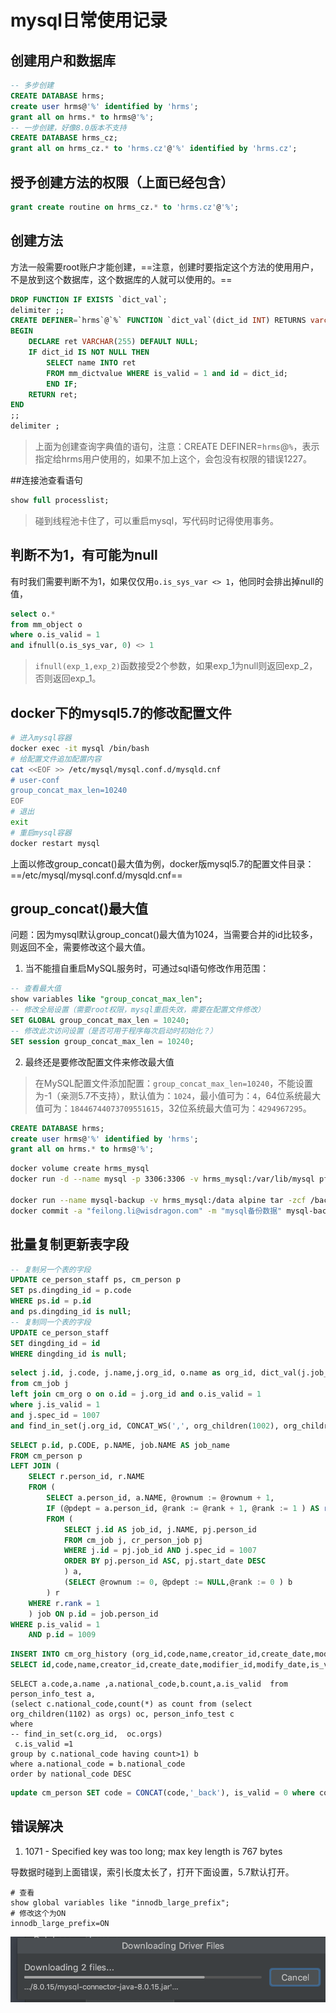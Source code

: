 # mysql日常使用记录

## 创建用户和数据库

```sql
-- 多步创建
CREATE DATABASE hrms;
create user hrms@'%' identified by 'hrms';
grant all on hrms.* to hrms@'%';
-- 一步创建，好像8.0版本不支持
CREATE DATABASE hrms_cz;
grant all on hrms_cz.* to 'hrms.cz'@'%' identified by 'hrms.cz';
```

## 授予创建方法的权限（上面已经包含）

```sql
grant create routine on hrms_cz.* to 'hrms.cz'@'%';
```

## 创建方法

方法一般需要root账户才能创建，==注意，创建时要指定这个方法的使用用户，不是放到这个数据库，这个数据库的人就可以使用的。==

```sql
DROP FUNCTION IF EXISTS `dict_val`;
delimiter ;;
CREATE DEFINER=`hrms`@`%` FUNCTION `dict_val`(dict_id INT) RETURNS varchar(255) CHARSET utf8mb4
BEGIN
    DECLARE ret VARCHAR(255) DEFAULT NULL;
    IF dict_id IS NOT NULL THEN
        SELECT name INTO ret
        FROM mm_dictvalue WHERE is_valid = 1 and id = dict_id;
        END IF;
    RETURN ret;
END
;;
delimiter ;
```

> 上面为创建查询字典值的语句，注意：CREATE DEFINER=`hrms`@`%`，表示指定给hrms用户使用的，如果不加上这个，会包没有权限的错误1227。

##连接池查看语句

```sql
show full processlist;
```

> 碰到线程池卡住了，可以重启mysql，写代码时记得使用事务。

## 判断不为1，有可能为null

有时我们需要判断不为1，如果仅仅用`o.is_sys_var <> 1`，他同时会排出掉null的值，

```sql
select o.*
from mm_object o
where o.is_valid = 1
and ifnull(o.is_sys_var, 0) <> 1
```

> `ifnull(exp_1,exp_2)`函数接受2个参数，如果exp_1为null则返回exp_2，否则返回exp_1。

## docker下的mysql5.7的修改配置文件

```sh
# 进入mysql容器
docker exec -it mysql /bin/bash
# 给配置文件追加配置内容
cat <<EOF >> /etc/mysql/mysql.conf.d/mysqld.cnf
# user-conf
group_concat_max_len=10240
EOF
# 退出
exit
# 重启mysql容器
docker restart mysql
```

上面以修改group_concat()最大值为例，docker版mysql5.7的配置文件目录：==/etc/mysql/mysql.conf.d/mysqld.cnf==

## group_concat()最大值

问题：因为mysql默认group_concat()最大值为1024，当需要合并的id比较多，则返回不全，需要修改这个最大值。

1. 当不能擅自重启MySQL服务时，可通过sql语句修改作用范围：

```sql
-- 查看最大值
show variables like "group_concat_max_len";
-- 修改全局设置（需要root权限，mysql重启失效，需要在配置文件修改）
SET GLOBAL group_concat_max_len = 10240;
-- 修改此次访问设置（是否可用于程序每次启动时初始化？）
SET session group_concat_max_len = 10240;
```

2. 最终还是要修改配置文件来修改最大值

> 在MySQL配置文件添加配置：`group_concat_max_len=10240`，不能设置为-1（亲测5.7不支持），默认值为：`1024`，最小值可为：`4`，64位系统最大值可为：`18446744073709551615`，32位系统最大值可为：`4294967295`。

```sql
CREATE DATABASE hrms;
create user hrms@'%' identified by 'hrms';
grant all on hrms.* to hrms@'%';
```

```sh
docker volume create hrms_mysql
docker run -d --name mysql -p 3306:3306 -v hrms_mysql:/var/lib/mysql pfs.wiseloong.com/wise/mysql:5

docker run --name mysql-backup -v hrms_mysql:/data alpine tar -zcf /backup.tar.gz -C /data .
docker commit -a "feilong.li@wisdragon.com" -m "mysql备份数据" mysql-backup sso.wiseloong.com/wise/mysql-backup:1.0-init
```

## 批量复制更新表字段

```sql
-- 复制另一个表的字段
UPDATE ce_person_staff ps, cm_person p 
SET ps.dingding_id = p.code
WHERE ps.id = p.id
and ps.dingding_id is null;
-- 复制同一个表的字段
UPDATE ce_person_staff 
SET dingding_id = id
WHERE dingding_id is null;
```

```sql
select j.id, j.code, j.name,j.org_id, o.name as org_id, dict_val(j.job_type_id) as job_type_id
from cm_job j
left join cm_org o on o.id = j.org_id and o.is_valid = 1
where j.is_valid = 1
and j.spec_id = 1007
and find_in_set(j.org_id, CONCAT_WS(',', org_children(1002), org_children(1005)))
```

```sql
SELECT p.id, p.CODE, p.NAME, job.NAME AS job_name 
FROM cm_person p
LEFT JOIN (
    SELECT r.person_id, r.NAME 
    FROM (
        SELECT a.person_id, a.NAME, @rownum := @rownum + 1,
        IF (@pdept = a.person_id, @rank := @rank + 1, @rank := 1 ) AS rank, @pdept := a.person_id 
        FROM (
            SELECT j.id AS job_id, j.NAME, pj.person_id 
            FROM cm_job j, cr_person_job pj 
            WHERE j.id = pj.job_id AND j.spec_id = 1007 
            ORDER BY pj.person_id ASC, pj.start_date DESC 
            ) a,
            (SELECT @rownum := 0, @pdept := NULL,@rank := 0 ) b 
        ) r 
    WHERE r.rank = 1 
    ) job ON p.id = job.person_id 
WHERE p.is_valid = 1 
    AND p.id = 1009
```

```sql
INSERT INTO cm_org_history (org_id,code,name,creator_id,create_date,modifier_id,modify_date,is_valid,notes,version,tenant_id,spec_id,short_name,type,unique_id,magor_id,level,parent_id,is_own_lower,update_type_id,all_name)
SELECT id,code,name,creator_id,create_date,modifier_id,modify_date,is_valid,notes,version,tenant_id,spec_id,short_name,type,unique_id,magor_id,level,parent_id,is_own_lower,2248,all_name from cm_org where is_valid = 1
```

```
SELECT a.code,a.name ,a.national_code,b.count,a.is_valid  from person_info_test a,
(select c.national_code,count(*) as count from (select org_children(1102) as orgs) oc, person_info_test c
where 
-- find_in_set(c.org_id,  oc.orgs)
 c.is_valid =1
group by c.national_code having count>1) b
where a.national_code = b.national_code
order by national_code DESC
```

```sql
update cm_person SET code = CONCAT(code,'_back'), is_valid = 0 where code = '123'
```

## 错误解决

1. 1071 - Specified key was too long; max key length is 767 bytes

导数据时碰到上面错误，索引长度太长了，打开下面设置，5.7默认打开。

```
# 查看
show global variables like "innodb_large_prefix";
# 修改这个为ON
innodb_large_prefix=ON
```

![image-20190531145823656](../images/image-20190531145823656.png)
